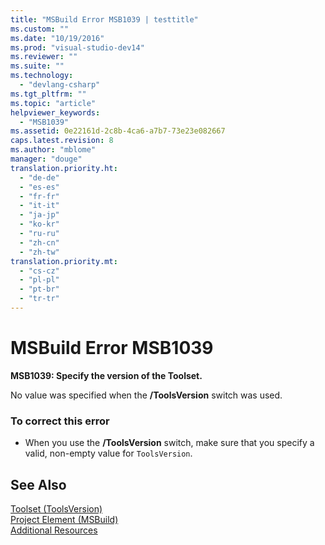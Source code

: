 ```yaml
---
title: "MSBuild Error MSB1039 | testtitle"
ms.custom: ""
ms.date: "10/19/2016"
ms.prod: "visual-studio-dev14"
ms.reviewer: ""
ms.suite: ""
ms.technology: 
  - "devlang-csharp"
ms.tgt_pltfrm: ""
ms.topic: "article"
helpviewer_keywords: 
  - "MSB1039"
ms.assetid: 0e22161d-2c8b-4ca6-a7b7-73e23e082667
caps.latest.revision: 8
ms.author: "mblome"
manager: "douge"
translation.priority.ht: 
  - "de-de"
  - "es-es"
  - "fr-fr"
  - "it-it"
  - "ja-jp"
  - "ko-kr"
  - "ru-ru"
  - "zh-cn"
  - "zh-tw"
translation.priority.mt: 
  - "cs-cz"
  - "pl-pl"
  - "pt-br"
  - "tr-tr"
---
```

# MSBuild Error MSB1039
**MSB1039: Specify the version of the Toolset.**  
  
 No value was specified when the **/ToolsVersion** switch was used.  
  
### To correct this error  
  
-   When you use the **/ToolsVersion** switch, make sure that you specify a valid, non-empty value for `ToolsVersion`.  
  
## See Also  
 [Toolset (ToolsVersion)](../reference/msbuild-toolset--toolsversion-.md)   
 [Project Element (MSBuild)](../reference/project-element--msbuild-.md)   
 [Additional Resources](../reference/additional-msbuild-resources.md)
